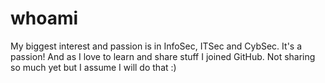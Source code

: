 # whoami
My biggest interest and passion is in InfoSec, ITSec and CybSec. It's a passion!
And as I love to learn and share stuff I joined GitHub. Not sharing so much yet but I assume I will do that :)
